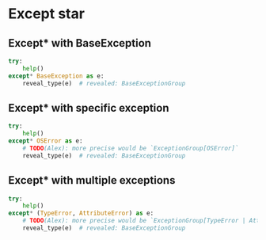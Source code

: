 # Except star

## Except\* with BaseException

```py
try:
    help()
except* BaseException as e:
    reveal_type(e)  # revealed: BaseExceptionGroup
```

## Except\* with specific exception

```py
try:
    help()
except* OSError as e:
    # TODO(Alex): more precise would be `ExceptionGroup[OSError]`
    reveal_type(e)  # revealed: BaseExceptionGroup
```

## Except\* with multiple exceptions

```py
try:
    help()
except* (TypeError, AttributeError) as e:
    # TODO(Alex): more precise would be `ExceptionGroup[TypeError | AttributeError]`.
    reveal_type(e)  # revealed: BaseExceptionGroup
```
